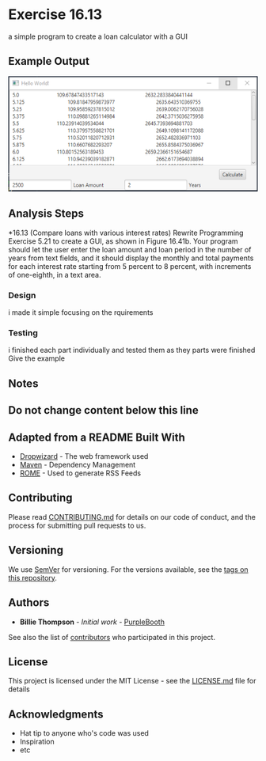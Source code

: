 # Exercise 16.13

a simple program to create a loan calculator with a GUI

## Example Output


![Sample Output](README.png)

## Analysis Steps

*16.13 (Compare loans with various interest rates) Rewrite Programming Exercise 5.21 to create a GUI, as shown in Figure 16.41b. Your program should let the user enter the loan amount and loan period in the number of years from text fields, and it should display the monthly and total payments for each interest rate starting from 5 percent to 8 percent, with increments of one-eighth, in a text area. 

### Design

i made it simple focusing on the rquirements

### Testing

i finished each part individually and tested them as they parts were finished
Give the example
## Notes

## Do not change content below this line
## Adapted from a README Built With

* [Dropwizard](http://www.dropwizard.io/1.0.2/docs/) - The web framework used
* [Maven](https://maven.apache.org/) - Dependency Management
* [ROME](https://rometools.github.io/rome/) - Used to generate RSS Feeds

## Contributing

Please read [CONTRIBUTING.md](https://gist.github.com/PurpleBooth/b24679402957c63ec426) for details on our code of conduct, and the process for submitting pull requests to us.

## Versioning

We use [SemVer](http://semver.org/) for versioning. For the versions available, see the [tags on this repository](https://github.com/your/project/tags). 

## Authors

* **Billie Thompson** - *Initial work* - [PurpleBooth](https://github.com/PurpleBooth)

See also the list of [contributors](https://github.com/your/project/contributors) who participated in this project.

## License

This project is licensed under the MIT License - see the [LICENSE.md](LICENSE.md) file for details

## Acknowledgments

* Hat tip to anyone who's code was used
* Inspiration
* etc
